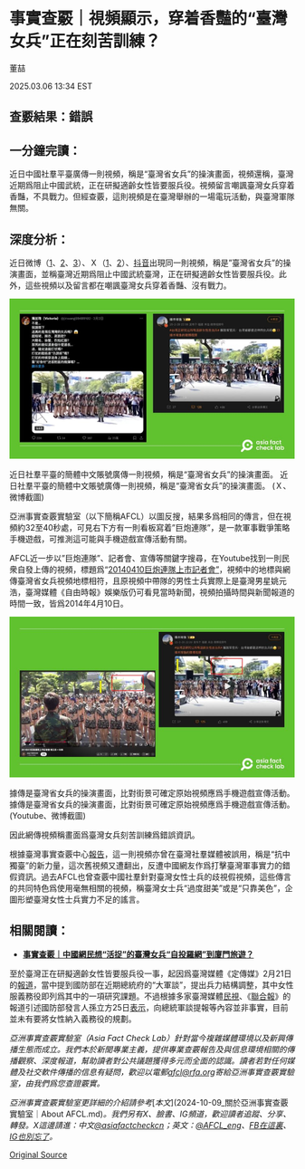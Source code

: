 # 事實查覈｜視頻顯示，穿着香豔的“臺灣女兵”正在刻苦訓練？

董喆

2025.03.06 13:34 EST

## 查覈結果：錯誤

## 一分鐘完讀：

近日中國社羣平臺廣傳一則視頻，稱是“臺灣省女兵”的操演畫面，視頻還稱，臺灣近期爲阻止中國武統，正在研擬適齡女性皆要服兵役。視頻留言嘲諷臺灣女兵穿着香豔，不具戰力。但經查覈，這則視頻是在臺灣舉辦的一場電玩活動，與臺灣軍隊無關。

## 深度分析：

近日微博（[1](https://archive.ph/prmWV)、[2](https://archive.ph/1TmyX)、[3](https://archive.ph/2V1zE)）、Ｘ（[1](https://archive.ph/nNfNw)、[2](https://archive.ph/GRS4m)）、[抖音](https://www.douyin.com/video/7476836453801053503)出現同一則視頻，稱是”臺灣省女兵”的操演畫面，並稱臺灣近期爲阻止中國武統臺灣，正在研擬適齡女性皆要服兵役。此外，這些視頻以及留言都在嘲諷臺灣女兵穿着香豔、沒有戰力。

![近日社羣平臺的簡體中文賬號廣傳一則視頻，稱是臺灣省女兵的操演畫面。](images/C4LM54KPWFFE7OSMUPSAUFFWHU.jpg)

近日社羣平臺的簡體中文賬號廣傳一則視頻，稱是“臺灣省女兵”的操演畫面。 近日社羣平臺的簡體中文賬號廣傳一則視頻，稱是“臺灣省女兵”的操演畫面。 (Ｘ、微博截圖)

亞洲事實查覈實驗室（以下簡稱AFCL）以圖反搜，結果多爲相同的傳言，但在視頻約32至40秒處，可見右下方有一則看板寫着”巨炮連隊”，是一款軍事戰爭策略手機遊戲，可推測這可能與手機遊戲宣傳活動有關。

AFCL近一步以”巨炮連隊”、記者會、宣傳等關鍵字搜尋，在Youtube找到一則民衆自發上傳的視頻，標題爲“[20140410巨炮連隊上市記者會”](https://www.youtube.com/watch?v=T9S0WAF-FaU&ab_channel=yoyo19850209)，視頻中的地標與網傳臺灣省女兵視頻地標相符，且原視頻中帶隊的男性士兵實際上是臺灣男星姚元浩，臺灣媒體《自由時報》娛樂版仍可看見當時新聞，視頻拍攝時間與新聞報道的時間一致，皆爲2014年4月10日。

![據傳是臺灣省女兵的操演畫面，比對街景可確定原始視頻應爲手機遊戲宣傳活動。](images/USMULSGWJRBLXGEUZXFPLXOWHQ.jpg)

據傳是臺灣省女兵的操演畫面，比對街景可確定原始視頻應爲手機遊戲宣傳活動。 據傳是臺灣省女兵的操演畫面，比對街景可確定原始視頻應爲手機遊戲宣傳活動。 (Youtube、微博截圖)

因此網傳視頻稱畫面爲臺灣女兵刻苦訓練爲錯誤資訊。

根據臺灣事實查覈中心[報告](https://tfc-taiwan.org.tw/fact-check-reports/migration-11205/)，這一則視頻亦曾在臺灣社羣媒體被誤用，稱是“抗中獨臺”的新力量，這次舊視頻又遭翻出，反遭中國網友作爲打擊臺灣軍事實力的錯假資訊。過去AFCL也曾查覈中國社羣針對臺灣女性士兵的歧視假視頻，這些傳言的共同特色爲使用毫無相關的視頻，稱臺灣女士兵“過度甜美”或是“只靠美色”，企圖形塑臺灣女性士兵實力不足的謠言。

## 相關閱讀：

* [**事實查覈｜中國網民想“活捉”的臺灣女兵“自投羅網”到廈門旅遊？**](2024-04-04_事實查覈｜中國網民想“活捉”的臺灣女兵“自投羅網”到廈門旅遊？.md)

至於臺灣正在研擬適齡女性皆要服兵役一事，起因爲臺灣媒體《定傳媒》2月21日的[報道](https://archive.ph/UXLNP)，當中提到國防部在近期總統府的“大軍談”，提出兵力結構調整，其中女性服義務役即列爲其中的一項研究課題。不過根據多家臺灣媒體[民視](https://archive.ph/jobVL)、《[聯合報](https://archive.ph/7CbJM)》的報道引述國防部發言人孫立方25日[表示](https://www.ettoday.net/news/20250225/2914732.htm)，向總統軍談提報等內容並非事實，目前並未有要將女性納入義務役的規劃。

*亞洲事實查覈實驗室（Asia Fact Check Lab）針對當今複雜媒體環境以及新興傳播生態而成立。我們本於新聞專業主義，提供專業查覈報告及與信息環境相關的傳播觀察、深度報道，幫助讀者對公共議題獲得多元而全面的認識。讀者若對任何媒體及社交軟件傳播的信息有疑問，歡迎以電郵*[*afcl@rfa.org*](mailto:afcl@rfa.org)*寄給亞洲事實查覈實驗室，由我們爲您查證覈實。*

*亞洲事實查覈實驗室更詳細的介紹請參考*[*本文*](2024-10-09_關於亞洲事實查覈實驗室｜About AFCL.md)*。我們另有X、臉書、IG頻道，歡迎讀者追蹤、分享、轉發。X這邊請進：中文*[*@asiafactcheckcn*](https://twitter.com/asiafactcheckcn)*；英文：*[*@AFCL\_eng*](https://twitter.com/AFCL_eng)*、*[*FB在這裏*](https://www.facebook.com/asiafactchecklabcn)*、*[*IG也別忘了*](https://www.instagram.com/asiafactchecklab/)*。*



[Original Source](https://www.rfa.org/mandarin/shishi-hecha/2025/03/06/fact-check-taiwan-female-soldiers-video/)